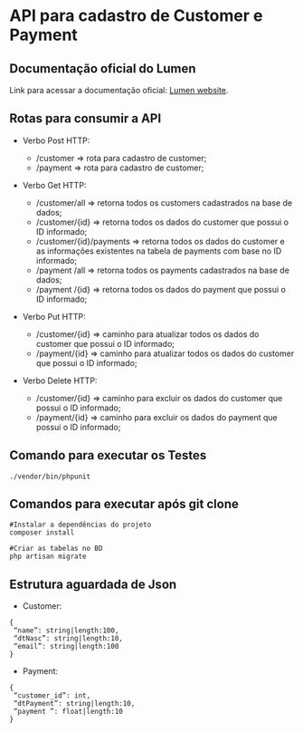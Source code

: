 # API para cadastro de Customer e Payment





## Documentação oficial do Lumen

Link para acessar a documentação oficial: [Lumen website](https://lumen.laravel.com/docs).

## Rotas para consumir a API

* Verbo Post HTTP:
  - /customer => rota para cadastro de customer;
  - /payment => rota para cadastro de customer;

* Verbo Get HTTP:
  - /customer/all => retorna todos os customers cadastrados na base de dados;
  - /customer/{id} => retorna todos os dados do customer que possui o ID informado;
  - /customer/{id}/payments  =>  retorna todos os dados do customer e as informações existentes na tabela de payments com base no ID informado;
  - /payment /all => retorna todos os payments cadastrados na base de dados;
  - /payment /{id} => retorna todos os dados do payment que possui o ID informado;
* Verbo Put HTTP:
  - /customer/{id} => caminho para atualizar todos os dados do customer que possui o ID informado;
  - /payment/{id} => caminho para atualizar todos os dados do customer que possui o ID informado;
* Verbo Delete HTTP:
  - /customer/{id} => caminho para excluir os dados do customer que possui o ID informado;
  - /payment/{id} => caminho para excluir os dados do payment que possui o ID informado;



## Comando para executar os Testes

```
./vendor/bin/phpunit
```



## Comandos para executar após git clone

```
#Instalar a dependências do projeto
composer install

#Criar as tabelas no BD
php artisan migrate

```



## Estrutura aguardada de Json

* Customer:

```
{
 “name”: string|length:100,
 “dtNasc”: string|length:10,
 “email”: string|length:100
}

```

* Payment:

```
{
 “customer_id”: int,
 “dtPayment”: string|length:10,
 “payment ”: float|length:10
}

```

